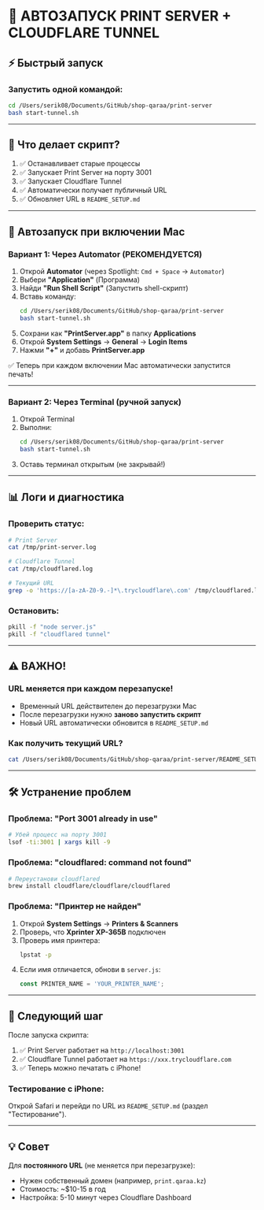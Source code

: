 # 🚀 АВТОЗАПУСК PRINT SERVER + CLOUDFLARE TUNNEL

## ⚡ Быстрый запуск

### Запустить одной командой:
```bash
cd /Users/serik08/Documents/GitHub/shop-qaraa/print-server
bash start-tunnel.sh
```

---

## 🔧 Что делает скрипт?

1. ✅ Останавливает старые процессы
2. ✅ Запускает Print Server на порту 3001
3. ✅ Запускает Cloudflare Tunnel
4. ✅ Автоматически получает публичный URL
5. ✅ Обновляет URL в `README_SETUP.md`

---

## 🍎 Автозапуск при включении Mac

### Вариант 1: Через Automator (РЕКОМЕНДУЕТСЯ)

1. Открой **Automator** (через Spotlight: `Cmd + Space` → `Automator`)
2. Выбери **"Application"** (Программа)
3. Найди **"Run Shell Script"** (Запустить shell-скрипт)
4. Вставь команду:
   ```bash
   cd /Users/serik08/Documents/GitHub/shop-qaraa/print-server
   bash start-tunnel.sh
   ```
5. Сохрани как **"PrintServer.app"** в папку **Applications**
6. Открой **System Settings** → **General** → **Login Items**
7. Нажми **"+"** и добавь **PrintServer.app**

✅ Теперь при каждом включении Mac автоматически запустится печать!

---

### Вариант 2: Через Terminal (ручной запуск)

1. Открой Terminal
2. Выполни:
   ```bash
   cd /Users/serik08/Documents/GitHub/shop-qaraa/print-server
   bash start-tunnel.sh
   ```
3. Оставь терминал открытым (не закрывай!)

---

## 📊 Логи и диагностика

### Проверить статус:
```bash
# Print Server
cat /tmp/print-server.log

# Cloudflare Tunnel
cat /tmp/cloudflared.log

# Текущий URL
grep -o 'https://[a-zA-Z0-9.-]*\.trycloudflare\.com' /tmp/cloudflared.log | head -1
```

### Остановить:
```bash
pkill -f "node server.js"
pkill -f "cloudflared tunnel"
```

---

## ⚠️ ВАЖНО!

### URL меняется при каждом перезапуске!
- Временный URL действителен до перезагрузки Mac
- После перезагрузки нужно **заново запустить скрипт**
- Новый URL автоматически обновится в `README_SETUP.md`

### Как получить текущий URL?
```bash
cat /Users/serik08/Documents/GitHub/shop-qaraa/print-server/README_SETUP.md | grep -o 'https://[a-zA-Z0-9.-]*\.trycloudflare\.com' | head -1
```

---

## 🛠️ Устранение проблем

### Проблема: "Port 3001 already in use"
```bash
# Убей процесс на порту 3001
lsof -ti:3001 | xargs kill -9
```

### Проблема: "cloudflared: command not found"
```bash
# Переустанови cloudflared
brew install cloudflare/cloudflare/cloudflared
```

### Проблема: "Принтер не найден"
1. Открой **System Settings** → **Printers & Scanners**
2. Проверь, что **Xprinter XP-365B** подключен
3. Проверь имя принтера:
   ```bash
   lpstat -p
   ```
4. Если имя отличается, обнови в `server.js`:
   ```javascript
   const PRINTER_NAME = 'YOUR_PRINTER_NAME';
   ```

---

## 🎯 Следующий шаг

После запуска скрипта:
1. ✅ Print Server работает на `http://localhost:3001`
2. ✅ Cloudflare Tunnel работает на `https://xxx.trycloudflare.com`
3. ✅ Теперь можно печатать с iPhone!

### Тестирование с iPhone:
Открой Safari и перейди по URL из `README_SETUP.md` (раздел "Тестирование").

---

## 💡 Совет

Для **постоянного URL** (не меняется при перезагрузке):
- Нужен собственный домен (например, `print.qaraa.kz`)
- Стоимость: ~$10-15 в год
- Настройка: 5-10 минут через Cloudflare Dashboard

